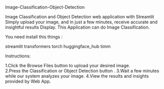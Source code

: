 Image-Classification-Object-Detection

Image Classification and Object Detection web application with Streamlit Simply upload your image, and in just a few minutes, receive accurate and insightful results Display. This Application can do Image Classification.

You need install this things :

streamlit transformers torch huggingface_hub timm

Instructions:

1.Click the Browse Files button to upload your desired image. <br>
2.Press the Classification or Object Detection button . 
3.Wait a few minutes while our system analyzes your image. 
4.View the results and insights provided by Web App.
